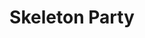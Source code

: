 ---
collection_archive: false
collection_awards: []
collection_category:
  - Kids
  - Award Winning
  - 'Exhibited Works '
  - Studio
  - Stock
  - Advertising
  - Editorial
  - Science
  - Tech
  - Reportage
  - Travel
  - Color
  - Workplace
  - Lifestyle
  - Conceptual
  - Humor
  - Advertising
  - Reportage
  - Black and White
  - Sports + Athletes
  - Portraits
collection_content: ''
collection_cover: 'https://d1sf55qlb7p6hz.cloudfront.net/skeleton-8.jpg'
collection_cover_mobile: 'https://d1sf55qlb7p6hz.cloudfront.net/vertical_covers-40.jpg'
collection_description: ''
collection_description_alignment: center
collection_exhibition: []
collection_filter: Commissioned + Stock
collection_hidden: false
collection_meta: A Portfolio of Work Made with Skeleton Crews
collection_meta_2: See Image Captions For Crew Size
collection_press: []
collection_preview:
  - 'https://d1sf55qlb7p6hz.cloudfront.net/skeleton_covers-1.jpg'
  - 'https://d1sf55qlb7p6hz.cloudfront.net/skeleton_covers-2.jpg'
  - 'https://d1sf55qlb7p6hz.cloudfront.net/skeleton_covers-3.jpg'
  - 'https://d1sf55qlb7p6hz.cloudfront.net/skeleton_covers-4.jpg'
cover_image: ''
date: ''
hide_footer: true
layout: blocks
logo: ''
navigation_theme: white
px_extra: true
slug: skeleton-party
theme_color: '#A3F4A7'
title: Skeleton Party
collection_blocks:
  - _bookshop_name: collections/media-row-start
    row_alignment: between
  - _bookshop_name: collections/media-element
    block: media-element
    caption: >-
      <p><strong>4.</strong> <em>Phoenix: A Dystopian Legoland That Tastes Like
      Candy</em></p>
    color: '#FF7B44'
    image: 'https://d1sf55qlb7p6hz.cloudfront.net/skeleton-1.jpg'
    margin_left: '5'
    margin_right: ''
    margin_y: '100'
    width: '66'
  - _bookshop_name: collections/media-row
    row_alignment: between
  - _bookshop_name: collections/media-element
    block: media-element
    caption: >-
      <p><strong>3.</strong> <em>Phoenix: A Dystopian Legoland That Tastes Like
      Candy</em></p>
    color: '#A8D4E5'
    image: 'https://d1sf55qlb7p6hz.cloudfront.net/skeleton-2.jpg'
    margin_left: '55'
    margin_right: '0'
    margin_y: '100'
    width: '40'
  - _bookshop_name: collections/media-row
    row_alignment: between
  - _bookshop_name: collections/media-element
    block: media-element
    caption: >-
      <p><strong>3.</strong> <em>Phoenix: A Dystopian Legoland That Tastes Like
      Candy</em></p>
    color: '#FCEAA9'
    image: 'https://d1sf55qlb7p6hz.cloudfront.net/skeleton-3.jpg'
    margin_left: '5'
    margin_right: ''
    margin_y: '700'
    width: '30'
  - _bookshop_name: collections/media-element
    block: media-element
    caption: >-
      <p><strong>4.</strong> <em>Phoenix: A Dystopian Legoland That Tastes Like
      Candy</em></p>
    color: '#A2E1DE'
    image: 'https://d1sf55qlb7p6hz.cloudfront.net/skeleton-4.jpg'
    margin_left: '0'
    margin_right: '30'
    margin_y: '100'
    width: '30'
  - _bookshop_name: collections/media-row
    row_alignment: between
  - _bookshop_name: collections/media-element
    block: media-element
    caption: >-
      <p><strong>4.</strong> <em>Phoenix: A Dystopian Legoland That Tastes Like
      Candy</em></p>
    color: '#D6E1E7'
    image: 'https://d1sf55qlb7p6hz.cloudfront.net/skeleton-5.jpg'
    margin_left: '20'
    margin_right: ''
    margin_y: '100'
    width: '45'
  - _bookshop_name: collections/media-row
    row_alignment: between
  - _bookshop_name: collections/media-element
    block: media-element
    caption: >-
      <p><strong>1.</strong> <em>Christmas In America: Happy Birthday,
      Jesus</em></p>
    color: '#FCEAE4'
    image: 'https://d1sf55qlb7p6hz.cloudfront.net/skeleton-7.jpg'
    margin_left: '0'
    margin_right: '0'
    margin_y: '100'
    width: '55'
  - _bookshop_name: collections/media-element
    block: media-element
    caption: <p><strong>1.</strong> <em>A Vanishing American Folklore</em></p>
    color: '#E4F1F4'
    image: 'https://d1sf55qlb7p6hz.cloudfront.net/skeleton-6.jpg'
    margin_left: '0'
    margin_right: '10'
    margin_y: '600'
    width: '30'
  - _bookshop_name: collections/media-row
    row_alignment: between
  - _bookshop_name: collections/media-element
    block: media-element
    caption: '<p><strong>2.</strong> <em>Time: Vaccine Battlegrounds </em></p>'
    color: '#FFD0C6'
    image: 'https://d1sf55qlb7p6hz.cloudfront.net/skeleton-9.jpg'
    margin_left: '50'
    margin_y: '100'
    width: '30'
  - _bookshop_name: collections/media-row
    row_alignment: between
  - _bookshop_name: collections/media-element
    block: media-element
    caption: >-
      <p><strong>2.</strong> <em>Phoenix: A Dystopian Legoland That Tastes Like
      Candy</em></p>
    color: '#F3E9BA'
    image: 'https://d1sf55qlb7p6hz.cloudfront.net/skeleton-8.jpg'
    margin_left: '5'
    margin_right: ''
    margin_y: '100'
    width: '60'
  - _bookshop_name: collections/media-element
    block: media-element
    caption: >-
      <p><strong>2.</strong> The <em>Wall Street Journal: Apollo 11 50th
      Anniversary </em></p>
    color: '#E2F3F2'
    image: 'https://d1sf55qlb7p6hz.cloudfront.net/skeleton-10.jpg'
    margin_left: ''
    margin_right: '10'
    margin_y: '400'
    width: '20'
  - _bookshop_name: collections/media-row
    row_alignment: between
  - _bookshop_name: collections/media-element
    block: media-element
    caption: <p><strong>1.</strong> <em>A Vanishing American Folklore</em></p>
    color: '#DAECB9'
    image: 'https://d1sf55qlb7p6hz.cloudfront.net/skeleton-11.jpg'
    margin_left: '10'
    margin_y: '400'
    width: '33'
  - _bookshop_name: collections/media-element
    block: media-element
    caption: >-
      <p><strong>4.</strong> <em>Phoenix: A Dystopian Legoland That Tastes Like
      Candy</em></p>
    color: '#F0EBF3'
    image: 'https://d1sf55qlb7p6hz.cloudfront.net/skeleton-12.jpg'
    margin_left: ''
    margin_right: '5'
    margin_y: '100'
    width: '40'
  - _bookshop_name: collections/media-row
    row_alignment: between
  - _bookshop_name: collections/media-element
    block: media-element
    caption: >-
      <p><strong>2.</strong> <em>Wired: The Internet Giant That Went Too
      Far</em></p>
    color: '#DBE9EC'
    image: 'https://d1sf55qlb7p6hz.cloudfront.net/skeleton-13.jpg'
    margin_left: '25'
    margin_right: ''
    margin_y: '100'
    width: '50'
  - _bookshop_name: collections/media-row
    row_alignment: between
  - _bookshop_name: collections/media-row
    row_alignment: between
  - _bookshop_name: collections/media-element
    block: media-element
    caption: '<p><strong>2. </strong><em>Condor Airlines: The Star Geezers</em></p>'
    color: '#F6D4C8'
    image: 'https://d1sf55qlb7p6hz.cloudfront.net/skeleton-15.jpg'
    margin_left: '5'
    margin_right: ''
    margin_y: '400'
    width: '45'
  - _bookshop_name: collections/media-element
    block: media-element
    caption: '<p><strong>2.</strong> <em>Time: Vaccine Battlegrounds</em></p>'
    color: '#FFEC96'
    image: 'https://d1sf55qlb7p6hz.cloudfront.net/skeleton-14.jpg'
    margin_left: '0'
    margin_right: '10'
    margin_y: '100'
    width: '30'
  - _bookshop_name: collections/media-row
    row_alignment: between
  - _bookshop_name: collections/media-element
    block: media-element
    caption: >-
      <p><strong>2.</strong> <em>Society Magazine: Stalking A Serial
      Killer</em></p>
    color: '#BFD2F4'
    image: 'https://d1sf55qlb7p6hz.cloudfront.net/skeleton-16.jpg'
    margin_left: '0'
    margin_y: '100'
    width: '60'
  - _bookshop_name: collections/media-element
    block: media-element
    caption: <p><strong>5.</strong> <em>Nike Running's Fred Kerley</em></p>
    color: '#FADEE0'
    image: 'https://d1sf55qlb7p6hz.cloudfront.net/skeleton-17.jpg'
    margin_left: '0'
    margin_right: '5'
    margin_y: '700'
    width: '33'
  - _bookshop_name: collections/media-row
    row_alignment: between
  - _bookshop_name: collections/media-element
    block: media-element
    caption: '<p><strong>5.</strong> <em>Hearst Italia: Gioa</em></p>'
    color: '#FFF4D0'
    image: 'https://d1sf55qlb7p6hz.cloudfront.net/skeleton-18.jpg'
    margin_left: '45'
    margin_right: '0'
    margin_y: '100'
    width: '30'
  - _bookshop_name: collections/media-row
    row_alignment: between
  - _bookshop_name: collections/media-element
    block: media-element
    caption: >-
      <p><strong>4.</strong> <em>Phoenix: A Dystopian Legoland That Tastes Like
      Candy</em></p>
    color: '#D4E7F8'
    image: 'https://d1sf55qlb7p6hz.cloudfront.net/skeleton-19.jpg'
    margin_left: '5'
    margin_right: ''
    margin_y: '100'
    width: '55'
  - _bookshop_name: collections/media-element
    block: media-element
    caption: >-
      <p><strong>4.</strong> <em>Phoenix: A Dystopian Legoland That Tastes Like
      Candy</em></p>
    color: '#FEB07B'
    image: 'https://d1sf55qlb7p6hz.cloudfront.net/skeleton-20.jpg'
    margin_left: '0'
    margin_right: ''
    margin_y: '700'
    width: '33'
  - _bookshop_name: collections/media-row
    row_alignment: between
  - _bookshop_name: collections/media-element
    block: media-element
    caption: <p><strong>1.</strong> <em>The Class of 99 Turns 30</em></p>
    color: '#D0ECE8'
    image: 'https://d1sf55qlb7p6hz.cloudfront.net/skeleton-21.jpg'
    margin_left: '10'
    margin_y: '300'
    width: '25'
  - _bookshop_name: collections/media-element
    block: media-element
    caption: <p><strong>5.</strong> <em>Makenzie Gossage</em></p>
    color: '#EAB7C1'
    image: 'https://d1sf55qlb7p6hz.cloudfront.net/skeleton-22.jpg'
    margin_left: ''
    margin_right: '10'
    margin_y: '100'
    width: '50'
  - _bookshop_name: collections/media-row
    row_alignment: between
  - _bookshop_name: collections/media-element
    block: media-element
    caption: '<p><strong>5.</strong> <em>Adidas Golf: Dustin Johnson</em></p>'
    color: '#CACACA'
    image: 'https://d1sf55qlb7p6hz.cloudfront.net/skeleton-23.jpg'
    margin_left: '15'
    margin_y: '300'
    width: '50'
  - _bookshop_name: collections/media-element
    block: media-element
    caption: <p><strong>3.</strong> <em>Sounds of Cement</em></p>
    color: '#0A0A0A'
    image: 'https://d1sf55qlb7p6hz.cloudfront.net/skeleton-24.jpg'
    margin_left: '0'
    margin_right: ''
    margin_y: '100'
    width: '30'
  - _bookshop_name: collections/media-row
    row_alignment: between
  - _bookshop_name: collections/media-element
    block: media-element
    caption: <p><strong>2.</strong> <em>Autobiography of a Contact Sport</em></p>
    color: '#E7E7ED'
    image: 'https://d1sf55qlb7p6hz.cloudfront.net/skeleton-25.jpg'
    margin_left: '5'
    margin_y: '200'
    width: '40'
  - _bookshop_name: collections/media-element
    block: media-element
    caption: <p><strong>2.</strong> <em>Autobiography of a Contact Sport</em></p>
    color: '#FAC7D5'
    image: 'https://d1sf55qlb7p6hz.cloudfront.net/skeleton-26.jpg'
    margin_left: '0'
    margin_right: '0'
    margin_y: '600'
    width: '50'
  - _bookshop_name: collections/media-row
    row_alignment: between
  - _bookshop_name: collections/media-element
    block: media-element
    caption: <p><strong>1. </strong><em>A Vanishing American Folklore</em></p>
    color: '#F6E7DF'
    image: 'https://d1sf55qlb7p6hz.cloudfront.net/skeleton-27.jpg'
    margin_left: '25'
    margin_right: '0'
    margin_y: '200'
    width: '50'
  - _bookshop_name: collections/media-row
    row_alignment: between
  - _bookshop_name: collections/media-element
    block: media-element
    caption: >-
      <p><strong>2.</strong> <em>Amtrak the National: Palm Springs to Yuma On
      the Sunset Limited</em></p>
    color: '#CBECDE'
    image: 'https://d1sf55qlb7p6hz.cloudfront.net/skeleton-28.jpg'
    margin_left: '5'
    margin_right: ''
    margin_y: '300'
    width: '30'
  - _bookshop_name: collections/media-element
    block: media-element
    caption: <p><strong>1.</strong> <em>A Vanishing American Folklore</em></p>
    color: '#E6EBEE'
    image: 'https://d1sf55qlb7p6hz.cloudfront.net/skeleton-29.jpg'
    margin_left: '0'
    margin_y: '100'
    width: '55'
  - _bookshop_name: collections/media-row
    row_alignment: between
  - _bookshop_name: collections/media-element
    block: media-element
    caption: <p><strong>1.</strong> <em>Autobiography of a Contact Sport</em></p>
    color: '#E0E0E0'
    image: 'https://d1sf55qlb7p6hz.cloudfront.net/skeleton-30.jpg'
    margin_left: '15'
    margin_y: '500'
    width: '33'
  - _bookshop_name: collections/media-element
    block: media-element
    caption: >-
      <p><strong>2. </strong><em>Phoenix Home &amp; Garden: Unbridled
      Spirit</em></p>
    color: '#E3DCED'
    image: 'https://d1sf55qlb7p6hz.cloudfront.net/skeleton-31.jpg'
    margin_left: '0'
    margin_right: '5'
    margin_y: '100'
    width: '40'
  - _bookshop_name: collections/media-row
    row_alignment: between
  - _bookshop_name: collections/media-element
    block: media-element
    caption: >-
      <p><strong>2.<em> </em></strong><em>Time: Grand Canyon 100th
      Anniversary</em> </p>
    color: '#F7E3D4'
    image: 'https://d1sf55qlb7p6hz.cloudfront.net/skeleton-32.jpg'
    margin_left: '25'
    margin_y: '100'
    width: '60'
  - _bookshop_name: collections/media-row
    row_alignment: between
  - _bookshop_name: collections/media-element
    block: media-element
    caption: <p><strong>4.</strong> <em>E* Trade for Mullen Lowe Boston</em></p>
    color: '#E7EEF1'
    image: 'https://d1sf55qlb7p6hz.cloudfront.net/skeleton-34.jpg'
    margin_left: '15'
    margin_y: '400'
    width: '25'
  - _bookshop_name: collections/media-element
    block: media-element
    caption: <p><strong>4.</strong> <em>E* Trade for Mullen Lowe Boston</em></p>
    color: '#F4D0B9'
    image: 'https://d1sf55qlb7p6hz.cloudfront.net/skeleton-33.jpg'
    margin_left: ''
    margin_right: '0'
    margin_y: '200'
    width: '50'
  - _bookshop_name: collections/media-row
    row_alignment: between
  - _bookshop_name: collections/media-element
    block: media-element
    caption: <p><strong>3.</strong> <em>Jerry Hall's Sad Instagram</em></p><p></p>
    color: '#F1E0DA'
    image: 'https://d1sf55qlb7p6hz.cloudfront.net/skeleton-35.jpg'
    margin_left: '25'
    margin_right: ''
    margin_y: '100'
    width: '33'
  - _bookshop_name: collections/media-element
    align_y: start
    caption: <p><strong>4.</strong> <em>Eric Stonestreet AT&amp;T for BBDO</em></p>
    image: 'https://d1sf55qlb7p6hz.cloudfront.net/skeleton-57.jpg'
    margin_left: '0'
    margin_right: '10'
    margin_y: '300'
    width: '25'
  - _bookshop_name: collections/media-row
    row_alignment: between
  - _bookshop_name: collections/media-element
    block: media-element
    caption: >-
      <p><strong>2. </strong><em>Wired: The Hard-Luck Texas Town That Bet on
      Bitcoin and Lost</em></p>
    color: '#EFE5BF'
    image: 'https://d1sf55qlb7p6hz.cloudfront.net/skeleton-36.jpg'
    margin_left: '45'
    margin_right: ''
    margin_y: '100'
    width: '40'
  - _bookshop_name: collections/media-row
    row_alignment: between
  - _bookshop_name: collections/media-element
    block: media-element
    caption: >-
      <p><strong>2. </strong><em>Wired: The Hard-Luck Texas Town That Bet on
      Bitcoin and Lost</em></p>
    color: '#EFC29D'
    image: 'https://d1sf55qlb7p6hz.cloudfront.net/skeleton-37.jpg'
    margin_left: '25'
    margin_y: '100'
    width: '55'
  - _bookshop_name: collections/media-row
    row_alignment: between
  - _bookshop_name: collections/media-element
    block: media-element
    caption: >-
      <p><strong>3. </strong><em>Wired: The Internet Giant That Went Too
      Far</em></p>
    color: '#0C0C0D'
    image: 'https://d1sf55qlb7p6hz.cloudfront.net/skeleton-38.jpg'
    margin_left: '20'
    margin_right: ''
    margin_y: '600'
    width: '30'
  - _bookshop_name: collections/media-element
    block: media-element
    caption: >-
      <p><strong>2. </strong><em>Amtrak The National: Ted Turner is on a Mission
      to Save Everything</em></p>
    color: '#C7D5CF'
    image: 'https://d1sf55qlb7p6hz.cloudfront.net/skeleton-40.jpg'
    margin_left: '0'
    margin_right: '0'
    margin_y: '100'
    width: '40'
  - _bookshop_name: collections/media-row
    row_alignment: between
  - _bookshop_name: collections/media-element
    block: media-element
    caption: '<p><strong>2. </strong><em>Outside: Rob Krar Running in the Dark </em></p>'
    color: '#FA9176'
    image: 'https://d1sf55qlb7p6hz.cloudfront.net/skeleton-41.jpg'
    margin_left: '0'
    margin_right: ''
    margin_y: '100'
    width: '40'
  - _bookshop_name: collections/media-element
    block: media-element
    caption: '<p><strong>1. </strong><em>Starting Over: Will Move for Work</em></p>'
    color: '#CDECEE'
    image: 'https://d1sf55qlb7p6hz.cloudfront.net/skeleton-42.jpg'
    margin_left: ''
    margin_right: '15'
    margin_y: '600'
    width: '33'
  - _bookshop_name: collections/media-row
    row_alignment: between
  - _bookshop_name: collections/media-element
    block: media-element
    caption: >-
      <p><strong>4. </strong><em>Phoenix: A Dystopian Legoland That Tastes Like
      Candy</em></p>
    color: '#FFCA8D'
    image: 'https://d1sf55qlb7p6hz.cloudfront.net/skeleton-43.jpg'
    margin_left: '30'
    margin_right: ''
    margin_y: '200'
    width: '30'
  - _bookshop_name: collections/media-row
    row_alignment: between
  - _bookshop_name: collections/media-element
    block: media-element
    caption: >-
      <p><strong>2. </strong><em>Christmas In America: Happy Birthday,
      Jesus</em></p>
    color: '#DBDBDD'
    image: 'https://d1sf55qlb7p6hz.cloudfront.net/skeleton-44.jpg'
    margin_left: '10'
    margin_y: '200'
    width: '30'
  - _bookshop_name: collections/media-element
    block: media-element
    caption: >-
      <p><strong>2. </strong><em>Christmas In America: Happy Birthday,
      Jesus</em></p>
    color: '#C0EDE1'
    image: 'https://d1sf55qlb7p6hz.cloudfront.net/skeleton-45.jpg'
    margin_left: ''
    margin_right: '5'
    margin_y: '500'
    width: '50'
  - _bookshop_name: collections/media-row
    row_alignment: between
  - _bookshop_name: collections/media-element
    block: media-element
    caption: >-
      <p><strong>3. </strong><em>Phoenix: A Dystopian Legoland That Tastes Like
      Candy</em></p>
    color: '#D4DEE8'
    image: 'https://d1sf55qlb7p6hz.cloudfront.net/skeleton-47.jpg'
    margin_left: '15'
    margin_right: ''
    margin_y: '700'
    width: '45'
  - _bookshop_name: collections/media-element
    block: media-element
    caption: >-
      <p><strong>3. </strong><em>Phoenix: A Dystopian Legoland That Tastes Like
      Candy</em></p>
    color: '#DFDADA'
    image: 'https://d1sf55qlb7p6hz.cloudfront.net/skeleton-46.jpg'
    margin_left: '0'
    margin_y: '100'
    width: '30'
  - _bookshop_name: collections/media-row
    row_alignment: between
  - _bookshop_name: collections/media-element
    block: media-element
    caption: '<p><strong>2. </strong><em>Time: Grand Canyon 100th Anniversary </em></p>'
    color: '#A88568'
    image: 'https://d1sf55qlb7p6hz.cloudfront.net/skeleton-48.jpg'
    margin_left: '5'
    margin_y: '100'
    width: '30'
  - _bookshop_name: collections/media-row
    row_alignment: between
  - _bookshop_name: collections/media-element
    block: media-element
    caption: >-
      <p><strong>1. </strong><em>Amtrak the National: On the Southwest
      Chief</em></p>
    color: '#B5907E'
    image: 'https://d1sf55qlb7p6hz.cloudfront.net/skeleton-49.jpg'
    margin_left: '25'
    margin_right: '0'
    margin_y: '100'
    width: '55'
  - _bookshop_name: collections/media-row
    row_alignment: between
  - _bookshop_name: collections/media-element
    block: media-element
    caption: >-
      <p><strong>3. </strong><em>ESPN: UFC 246: The Painful Stories Behind
      Cowboy Cerrone's Injuries </em></p>
    color: '#111114'
    image: 'https://d1sf55qlb7p6hz.cloudfront.net/skeleton-51.jpg'
    margin_left: '50'
    margin_right: '0'
    margin_y: '100'
    width: '50'
  - _bookshop_name: collections/media-row
    row_alignment: between
  - _bookshop_name: collections/media-element
    block: media-element
    caption: <p><strong>5. </strong><em>Makenzie Gossage</em></p>
    color: '#F2D7B7'
    image: 'https://d1sf55qlb7p6hz.cloudfront.net/skeleton-52.jpg'
    margin_left: '15'
    margin_y: '100'
    width: '40'
  - _bookshop_name: collections/media-element
    block: media-element
    caption: <p><strong>4.</strong> <em>Crazy Explosive Primeknit </em></p>
    color: '#030303'
    image: 'https://d1sf55qlb7p6hz.cloudfront.net/skeleton-53.jpg'
    margin_left: '0'
    margin_right: '10'
    margin_y: '300'
    width: '25'
  - _bookshop_name: collections/media-row
    row_alignment: between
  - _bookshop_name: collections/media-element
    block: media-element
    caption: <p><strong>3. </strong><em>Sounds of Cement</em></p>
    color: '#C0C0C0'
    image: 'https://d1sf55qlb7p6hz.cloudfront.net/skeleton-54.jpg'
    margin_left: '5'
    margin_y: '100'
    width: '30'
  - _bookshop_name: collections/media-element
    block: media-element
    caption: '<p><strong>5. </strong><em>Adidas Golf: Xander Schaufelle</em></p>'
    color: '#959595'
    image: 'https://d1sf55qlb7p6hz.cloudfront.net/skeleton-55.jpg'
    margin_left: '0'
    margin_right: '5'
    margin_y: '400'
    width: '55'
  - _bookshop_name: collections/media-row
    row_alignment: between
  - _bookshop_name: collections/media-element
    block: media-element
    caption: <p><strong>3. </strong><em>Sounds of Cement</em></p>
    color: '#454545'
    image: 'https://d1sf55qlb7p6hz.cloudfront.net/skeleton-56.jpg'
    margin_left: '50'
    margin_y: '100'
    width: '40'
  - _bookshop_name: collections/media-row-end
---